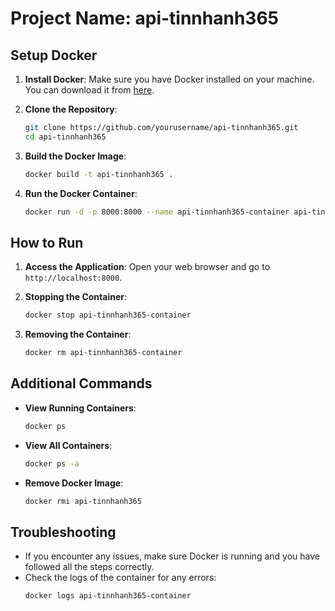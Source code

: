 # Project Name: api-tinnhanh365

## Setup Docker

1. **Install Docker**: Make sure you have Docker installed on your machine. You can download it from [here](https://www.docker.com/products/docker-desktop).

2. **Clone the Repository**:
    ```sh
    git clone https://github.com/yourusername/api-tinnhanh365.git
    cd api-tinnhanh365
    ```

3. **Build the Docker Image**:
    ```sh
    docker build -t api-tinnhanh365 .
    ```

4. **Run the Docker Container**:
    ```sh
    docker run -d -p 8000:8000 --name api-tinnhanh365-container api-tinnhanh365
    ```

## How to Run

1. **Access the Application**:
    Open your web browser and go to `http://localhost:8000`.

2. **Stopping the Container**:
    ```sh
    docker stop api-tinnhanh365-container
    ```

3. **Removing the Container**:
    ```sh
    docker rm api-tinnhanh365-container
    ```

## Additional Commands

- **View Running Containers**:
    ```sh
    docker ps
    ```

- **View All Containers**:
    ```sh
    docker ps -a
    ```

- **Remove Docker Image**:
    ```sh
    docker rmi api-tinnhanh365
    ```

## Troubleshooting

- If you encounter any issues, make sure Docker is running and you have followed all the steps correctly.
- Check the logs of the container for any errors:
    ```sh
    docker logs api-tinnhanh365-container
    ```
